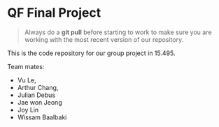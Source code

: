 QF Final Project
================

> Always do a **git pull** before starting to work to make sure you are working with the most recent version of our repository.

This is the code repository for our group project in 15.495.

Team mates:
* Vu Le,
* Arthur Chang,
* Julian Debus
* Jae won Jeong
* Joy Lin
* Wissam Baalbaki
